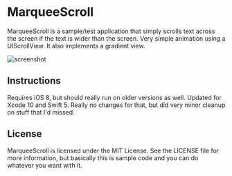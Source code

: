 MarqueeScroll
=============

MarqueeScroll is a sample/test application that simply scrolls text across the screen if the text is wider than the screen. Very simple animation using a UIScrollView. It also implements a gradient view.




![screenshot](https://user-images.githubusercontent.com/5750647/27009319-ac450b00-4e3f-11e7-920e-eb71e6002170.PNG)


Instructions
------------

Requires iOS 8, but should really run on older versions as well.
Updated for Xcode 10 and Swift 5. Really no changes for that, but did very minor cleanup on stuff that I'd missed.



License
-------

MarqueeScroll is licensed under the MIT License. See the LICENSE file for more information, but basically this is sample code and you can do whatever you want with it.
